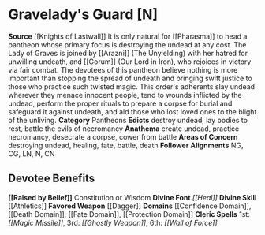 ﻿---
ability:
- Constitution
- Wisdom
ability_boost:
- Constitution
- Wisdom
alignment: N
deity:
- '[[DATABASE/deity/Gravelady''s Guard|Gravelady''s Guard]]'
deity_category: Pantheons
divine_font: Heal
domain:
- '[[DATABASE/domain/Confidence Domain|Confidence]]'
- '[[DATABASE/domain/Death Domain|Death]]'
- '[[DATABASE/domain/Fate Domain|Fate]]'
- '[[DATABASE/domain/Protection Domain|Protection]]'
favored_weapon: '[[DATABASE/weapon/Dagger|Dagger]]'
follower_alignment:
- NG
- CG
- LN
- N
- CN
id: '247'
name: Gravelady's Guard
rarity: Common
skill:
- '[[DATABASE/skill/Athletics|Athletics]]'
source: '[[DATABASE/source/Knights of Lastwall|Knights of Lastwall]]'
trait: null
type: Deity

---
# Gravelady's Guard [N]

**Source** [[Knights of Lastwall]]
It is only natural for [[Pharasma]] to head a pantheon whose primary focus is destroying the undead at any cost. The Lady of Graves is joined by [[Arazni]] (The Unyielding) with her hatred for unwilling undeath, and [[Gorum]] (Our Lord in Iron), who rejoices in victory via fair combat. The devotees of this pantheon believe nothing is more important than stopping the spread of undeath and bringing swift justice to those who practice such twisted magic. This order's adherents slay undead wherever they menace innocent people, tend to wounds inflicted by the undead, perform the proper rituals to prepare a corpse for burial and safeguard it against undeath, and aid those who lost loved ones to the blight of the unliving.
**Category** Pantheons
**Edicts** destroy undead, lay bodies to rest, battle the evils of necromancy
**Anathema** create undead, practice necromancy, desecrate a corpse, cower from battle
**Areas of Concern** destroying undead, healing, fate, battle, death
**Follower Alignments** NG, CG, LN, N, CN

## Devotee Benefits

**[[Raised by Belief]]** Constitution or Wisdom
**Divine Font** _[[Heal]]_
**Divine Skill** [[Athletics]]
**Favored Weapon** [[Dagger]]
**Domains** [[Confidence Domain]], [[Death Domain]], [[Fate Domain]], [[Protection Domain]]
**Cleric Spells** 1st: _[[Magic Missile]]_, 3rd: _[[Ghostly Weapon]]_, 6th: _[[Wall of Force]]_